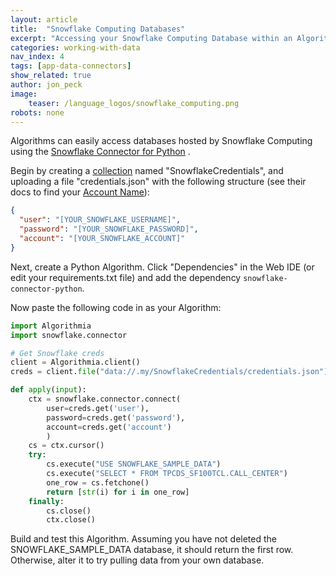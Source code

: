 ```yaml
---
layout: article
title:  "Snowflake Computing Databases"
excerpt: "Accessing your Snowflake Computing Database within an Algorithm"
categories: working-with-data
nav_index: 4
tags: [app-data-connectors]
show_related: true
author: jon_peck
image:
    teaser: /language_logos/snowflake_computing.png 
robots: none
---
```


Algorithms can easily access databases hosted by Snowflake Computing using the [Snowflake Connector for Python](https://pypi.org/project/snowflake-connector-python/) .

Begin by creating a [collection]({{site.url}}/data/hosted) named "SnowflakeCredentials", and uploading a file "credentials.json" with the following structure (see their docs to find your [Account Name](https://docs.snowflake.net/manuals/user-guide/connecting.html)):

```json
{
  "user": "[YOUR_SNOWFLAKE_USERNAME]",
  "password": "[YOUR_SNOWFLAKE_PASSWORD]",
  "account": "[YOUR_SNOWFLAKE_ACCOUNT]"
}
```

Next, create a Python Algorithm. Click "Dependencies" in the Web IDE (or edit your requirements.txt file) and add the dependency `snowflake-connector-python`.

Now paste the following code in as your Algorithm:

```python
import Algorithmia
import snowflake.connector

# Get Snowflake creds
client = Algorithmia.client()
creds = client.file("data://.my/SnowflakeCredentials/credentials.json").getJson()

def apply(input):
    ctx = snowflake.connector.connect(
        user=creds.get('user'),
        password=creds.get('password'),
        account=creds.get('account')
        )
    cs = ctx.cursor()
    try:
        cs.execute("USE SNOWFLAKE_SAMPLE_DATA")
        cs.execute("SELECT * FROM TPCDS_SF100TCL.CALL_CENTER")
        one_row = cs.fetchone()
        return [str(i) for i in one_row]
    finally:
        cs.close()
        ctx.close()
``` 

Build and test this Algorithm. Assuming you have not deleted the SNOWFLAKE_SAMPLE_DATA database, it should return the first row. Otherwise, alter it to try pulling data from your own database.
